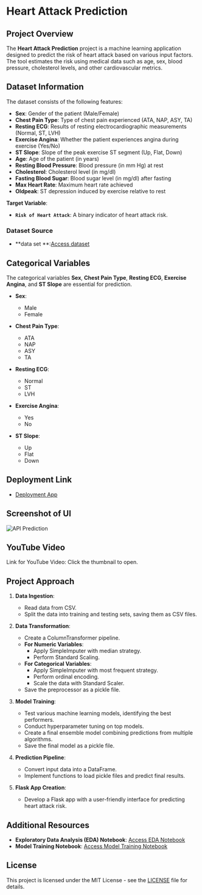 # Heart Attack Prediction

## Project Overview

The **Heart Attack Prediction** project is a machine learning application designed to predict the risk of heart attack based on various input factors. The tool estimates the risk using medical data such as age, sex, blood pressure, cholesterol levels, and other cardiovascular metrics.

## Dataset Information

The dataset consists of the following features:

- **Sex**: Gender of the patient (Male/Female)
- **Chest Pain Type**: Type of chest pain experienced (ATA, NAP, ASY, TA)
- **Resting ECG**: Results of resting electrocardiographic measurements (Normal, ST, LVH)
- **Exercise Angina**: Whether the patient experiences angina during exercise (Yes/No)
- **ST Slope**: Slope of the peak exercise ST segment (Up, Flat, Down)
- **Age**: Age of the patient (in years)
- **Resting Blood Pressure**: Blood pressure (in mm Hg) at rest
- **Cholesterol**: Cholesterol level (in mg/dl)
- **Fasting Blood Sugar**: Blood sugar level (in mg/dl) after fasting
- **Max Heart Rate**: Maximum heart rate achieved
- **Oldpeak**: ST depression induced by exercise relative to rest

**Target Variable**:
- **`Risk of Heart Attack`**: A binary indicator of heart attack risk.

### Dataset Source
- **data set **:[Access dataset](./notebook/data)

## Categorical Variables

The categorical variables **Sex**, **Chest Pain Type**, **Resting ECG**, **Exercise Angina**, and **ST Slope** are essential for prediction.

- **Sex**:
  - Male
  - Female

- **Chest Pain Type**:
  - ATA
  - NAP
  - ASY
  - TA

- **Resting ECG**:
  - Normal
  - ST
  - LVH

- **Exercise Angina**:
  - Yes
  - No

- **ST Slope**:
  - Up
  - Flat
  - Down

## Deployment Link
- [Deployment App](https://sureshbeekhani-heart-attack-prediction.hf.space)

## Screenshot of UI
![API Prediction](./templates/Prediction.jpg)

## YouTube Video
Link for YouTube Video: Click the thumbnail to open.

## Project Approach

1. **Data Ingestion**:
   - Read data from CSV.
   - Split the data into training and testing sets, saving them as CSV files.

2. **Data Transformation**:
   - Create a ColumnTransformer pipeline.
   - **For Numeric Variables**:
     - Apply SimpleImputer with median strategy.
     - Perform Standard Scaling.
   - **For Categorical Variables**:
     - Apply SimpleImputer with most frequent strategy.
     - Perform ordinal encoding.
     - Scale the data with Standard Scaler.
   - Save the preprocessor as a pickle file.

3. **Model Training**:
   - Test various machine learning models, identifying the best performers.
   - Conduct hyperparameter tuning on top models.
   - Create a final ensemble model combining predictions from multiple algorithms.
   - Save the final model as a pickle file.

4. **Prediction Pipeline**:
   - Convert input data into a DataFrame.
   - Implement functions to load pickle files and predict final results.

5. **Flask App Creation**:
   - Develop a Flask app with a user-friendly interface for predicting heart attack risk.

## Additional Resources
- **Exploratory Data Analysis (EDA) Notebook**: [Access EDA Notebook](./notebook/1.%20EDA%20HEART%20PREDICTION.ipynb)
- **Model Training Notebook**: [Access Model Training Notebook](./notebook/2.%20MODEL%20TRAINING%20HEART.ipynb)

## License

This project is licensed under the MIT License - see the [LICENSE](./LICENSE) file for details.
